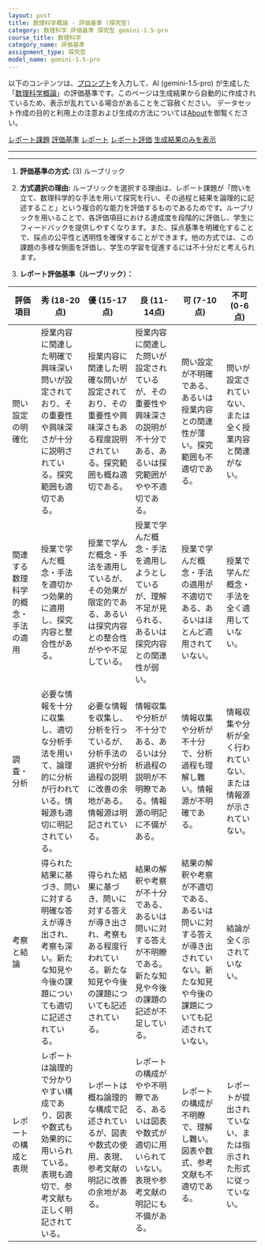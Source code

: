 ```yaml
---
layout: post
title: 数理科学概論 - 評価基準 (探究型)
category: 数理科学 評価基準 探究型 gemini-1.5-pro
course_title: 数理科学
category_name: 評価基準
assignment_type: 探究型
model_name: gemini-1.5-pro
---
```


以下のコンテンツは、[プロンプト](https://github.com/takedatoshiyuki/synthetic_assignments/tree/main/generated/数理科学/gemini-1.5-pro/prompt_評価基準-探究型.md)を入力して、AI (gemini-1.5-pro) が生成した「[数理科学概論](/contents/数理科学/)」の評価基準です。このページは生成結果から自動的に作成されているため、表示が乱れている場合があることをご容赦ください。
データセット作成の目的と利用上の注意および生成の方法については[About](/About)を御覧ください。

[レポート課題](../レポート課題-探究型)
[評価基準](../評価基準-探究型)
[レポート](../レポート-探究型)
[レポート評価](../レポート評価-探究型)
[生成結果のみを表示](https://github.com/takedatoshiyuki/synthetic_assignments/tree/main/generated/数理科学/gemini-1.5-pro/評価基準-探究型.md)
  

***
***
  
1. **評価基準の方式:** (3) ルーブリック

2. **方式選択の理由:** ルーブリックを選択する理由は、レポート課題が「問いを立て、数理科学的な手法を用いて探究を行い、その過程と結果を論理的に記述すること」という複合的な能力を評価するものであるためです。ルーブリックを用いることで、各評価項目における達成度を段階的に評価し、学生にフィードバックを提供しやすくなります。また、採点基準を明確化することで、採点の公平性と透明性を確保することができます。他の方式では、この課題の多様な側面を評価し、学生の学習を促進するには不十分だと考えられます。

3. **レポート評価基準（ルーブリック）：**

| 評価項目 | 秀 (18-20点) | 優 (15-17点) | 良 (11-14点) | 可 (7-10点) | 不可 (0-6点) |
|---|---|---|---|---|---|
| 問い設定の明確化 | 授業内容に関連した明確で興味深い問いが設定されており、その重要性や興味深さが十分に説明されている。探究範囲も適切である。 | 授業内容に関連した明確な問いが設定されており、その重要性や興味深さもある程度説明されている。探究範囲も概ね適切である。 | 授業内容に関連した問いが設定されているが、その重要性や興味深さの説明が不十分である、あるいは探究範囲がやや不適切である。 | 問い設定が不明確である、あるいは授業内容との関連性が薄い。探究範囲も不適切である。 | 問いが設定されていない、または全く授業内容と関連がない。 |
| 関連する数理科学的概念・手法の適用 | 授業で学んだ概念・手法を適切かつ効果的に適用し、探究内容と整合性がある。 | 授業で学んだ概念・手法を適用しているが、その効果が限定的である、あるいは探究内容との整合性がやや不足している。 | 授業で学んだ概念・手法を適用しようとしているが、理解不足が見られる、あるいは探究内容との関連性が弱い。 | 授業で学んだ概念・手法の適用が不適切である、あるいはほとんど適用されていない。 | 授業で学んだ概念・手法を全く適用していない。 |
| 調査・分析 | 必要な情報を十分に収集し、適切な分析手法を用いて、論理的に分析が行われている。情報源も適切に明記されている。 | 必要な情報を収集し、分析を行っているが、分析手法の選択や分析過程の説明に改善の余地がある。情報源は明記されている。 | 情報収集や分析が不十分である、あるいは分析過程の説明が不明瞭である。情報源の明記に不備がある。 | 情報収集や分析が不十分で、分析過程も理解し難い。情報源が不明確である。 | 情報収集や分析が全く行われていない、または情報源が示されていない。 |
| 考察と結論 | 得られた結果に基づき、問いに対する明確な答えが導き出され、考察も深い。新たな知見や今後の課題についても適切に記述されている。 | 得られた結果に基づき、問いに対する答えが導き出され、考察もある程度行われている。新たな知見や今後の課題についても記述されている。 | 結果の解釈や考察が不十分である、あるいは問いに対する答えが不明瞭である。新たな知見や今後の課題の記述が不足している。 | 結果の解釈や考察が不適切である、あるいは問いに対する答えが導き出されていない。新たな知見や今後の課題についても記述されていない。 | 結論が全く示されていない。 |
| レポートの構成と表現 | レポートは論理的で分かりやすい構成であり、図表や数式も効果的に用いられている。表現も適切で、参考文献も正しく明記されている。 | レポートは概ね論理的な構成で記述されているが、図表や数式の使用、表現、参考文献の明記に改善の余地がある。 | レポートの構成がやや不明瞭である、あるいは図表や数式が適切に用いられていない。表現や参考文献の明記にも不備がある。 | レポートの構成が不明瞭で、理解し難い。図表や数式、参考文献も不適切である。 | レポートが提出されていない、または指示された形式に従っていない。 |
